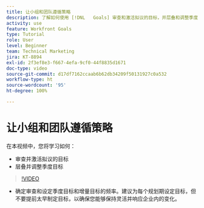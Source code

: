 ```yaml
---
title: 让小组和团队遵循策略
description: 了解如何使用 [!DNL   Goals] 审查和激活拟议的目标，并层叠和调整季度目标。
activity: use
feature: Workfront Goals
type: Tutorial
role: User
level: Beginner
team: Technical Marketing
jira: KT-8894
exl-id: 2f3ef8e3-f667-4efa-9cf0-44f8835d1671
doc-type: video
source-git-commit: d17df7162ccaab6b62db34209f50131927c0a532
workflow-type: ht
source-wordcount: '95'
ht-degree: 100%

---
```


# 让小组和团队遵循策略

在本视频中，您将学习如何：

* 审查并激活拟议的目标
* 层叠并调整季度目标

>[!VIDEO](https://video.tv.adobe.com/v/3416464/?quality=12&learn=on&enablevpops&captions=chi_hans)

<!--
Pro-tips graphic
-->

* 确定审查和设定季度目标和增量目标的频率。建议为每个规划期设定目标，但不要提前太早制定目标，以确保您能够保持灵活并响应企业内的变化。
